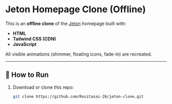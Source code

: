 # Jeton Homepage Clone (Offline)

This is an **offline clone** of the [Jeton](https://jeton.com) homepage built with:
- **HTML**
- **Tailwind CSS (CDN)**
- **JavaScript**

All visible animations (shimmer, floating icons, fade-in) are recreated.

---

## 🚀 How to Run
1. Download or clone this repo:
   ```bash
   git clone https://github.com/Rositasai-26/jeton-clone.git
